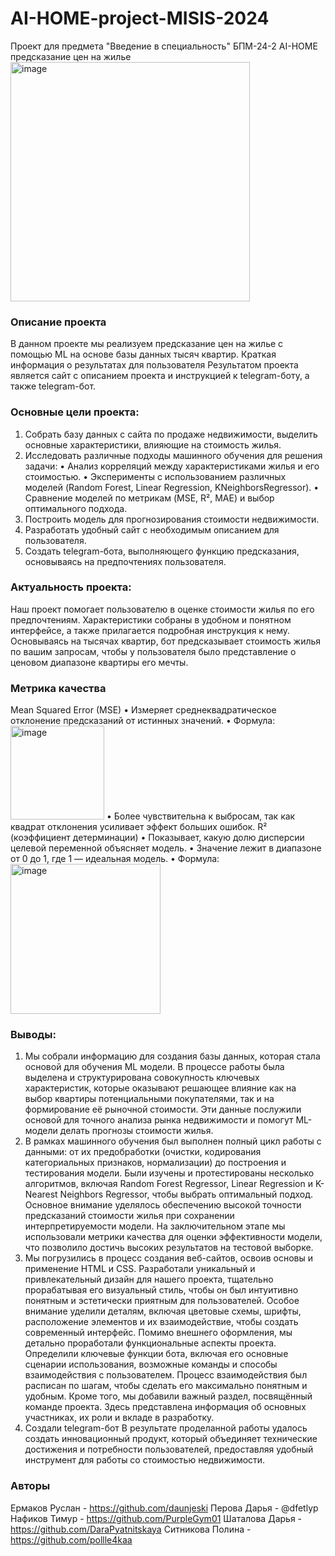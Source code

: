 # AI-HOME-project-MISIS-2024
Проект для предмета "Введение в специальность" БПМ-24-2
AI-HOME предсказание цен на жилье
<img width="383" alt="image" src="https://github.com/user-attachments/assets/79c29b22-0bc6-4215-ae3d-9b802eaa939d">

### Описание проекта
В данном проекте мы реализуем предсказание цен на жилье с помощью ML на основе базы данных тысяч квартир.
Краткая информация о результатах для пользователя
Результатом проекта является сайт с описанием проекта и инструкцией к telegram-боту, а также telegram-бот.
### Основные цели проекта:
1.	Собрать базу данных с сайта по продаже недвижимости, выделить основные характеристики, влияющие на стоимость жилья.
2.	Исследовать различные подходы машинного обучения для решения задачи:
•	Анализ корреляций между характеристиками жилья и его стоимостью.
•	Эксперименты с использованием различных моделей (Random Forest, Linear Regression, KNeighborsRegressor).
•	Сравнение моделей по метрикам (MSE, R², MAE) и выбор оптимального подхода.
3.	Построить модель для прогнозирования стоимости недвижимости.
4.	Разработать удобный сайт с необходимым описанием для пользователя.
5.	Создать telegram-бота, выполняющего функцию предсказания, основываясь на предпочтениях пользователя.
### Актуальность проекта:
Наш проект помогает пользователю в оценке стоимости жилья по его предпочтениям. Характеристики собраны в удобном и понятном интерфейсе, а также прилагается подробная инструкция к нему. Основываясь на тысячах квартир, бот предсказывает стоимость жилья по вашим запросам, чтобы у пользователя было представление о ценовом диапазоне квартиры его мечты.
### Метрика качества
Mean Squared Error (MSE)
•	Измеряет среднеквадратическое отклонение предсказаний от истинных значений.
•	Формула:  <img width="150" alt="image" src="https://github.com/user-attachments/assets/9ade57c2-0e7e-47f9-971d-52ad00740210">
•	Более чувствительна к выбросам, так как квадрат отклонения усиливает эффект больших ошибок.
R² (коэффициент детерминации)
•	Показывает, какую долю дисперсии целевой переменной объясняет модель.
•	Значение лежит в диапазоне от 0 до 1, где 1 — идеальная модель.
•	Формула:   <img width="240" alt="image" src="https://github.com/user-attachments/assets/7f6c6ede-fde6-4b60-826a-2d1840d288e3">

### Выводы:
1.	Мы собрали информацию для создания базы данных, которая стала основой для обучения ML модели. В процессе работы была выделена и структурирована совокупность ключевых характеристик, которые оказывают решающее влияние как на выбор квартиры потенциальными покупателями, так и на формирование её рыночной стоимости. Эти данные послужили основой для точного анализа рынка недвижимости и помогут ML-модели делать прогнозы стоимости жилья.
2.	В рамках машинного обучения был выполнен полный цикл работы с данными: от их предобработки (очистки, кодирования категориальных признаков, нормализации) до построения и тестирования модели. Были изучены и протестированы несколько алгоритмов, включая Random Forest Regressor, Linear Regression и K-Nearest Neighbors Regressor, чтобы выбрать оптимальный подход. Основное внимание уделялось обеспечению высокой точности предсказаний стоимости жилья при сохранении интерпретируемости модели. На заключительном этапе мы использовали метрики качества для оценки эффективности модели, что позволило достичь высоких результатов на тестовой выборке.
3.	Мы погрузились в процесс создания веб-сайтов, освоив основы и применение HTML и CSS. Разработали уникальный и привлекательный дизайн для нашего проекта, тщательно прорабатывая его визуальный стиль, чтобы он был интуитивно понятным и эстетически приятным для пользователей. Особое внимание уделили деталям, включая цветовые схемы, шрифты, расположение элементов и их взаимодействие, чтобы создать современный интерфейс.
Помимо внешнего оформления, мы детально проработали функциональные аспекты проекта. Определили ключевые функции бота, включая его основные сценарии использования, возможные команды и способы взаимодействия с пользователем. Процесс взаимодействия был расписан по шагам, чтобы сделать его максимально понятным и удобным.
Кроме того, мы добавили важный раздел, посвящённый команде проекта. Здесь представлена информация об основных участниках, их роли и вкладе в разработку.
4.	Создали telegram-бот
В результате проделанной работы удалось создать инновационный продукт, который объединяет технические достижения и потребности пользователей, предоставляя удобный инструмент для работы со стоимостью недвижимости.
### Авторы
Ермаков Руслан - https://github.com/daunjeski 
Перова Дарья - @dfetlyp
Нафиков Тимур - https://github.com/PurpleGym01 
Шаталова Дарья - https://github.com/DaraPyatnitskaya
Ситникова Полина - https://github.com/pollle4kaa 
